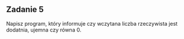 ## Zadanie 5
Napisz program, który informuje czy wczytana liczba rzeczywista jest dodatnia, ujemna czy równa 0.